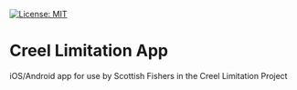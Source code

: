 [![License: MIT](https://img.shields.io/badge/License-MIT-yellow.svg)](https://opensource.org/licenses/MIT)

# Creel Limitation App

iOS/Android app for use by Scottish Fishers in the Creel Limitation Project
